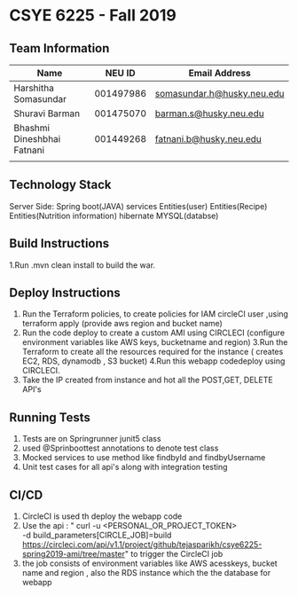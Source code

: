 # CSYE 6225 - Fall 2019

## Team Information

| Name | NEU ID | Email Address |
| --- | --- | --- |
| Harshitha Somasundar |001497986 | somasundar.h@husky.neu.edu |
| Shuravi Barman | 001475070 | barman.s@husky.neu.edu |
| Bhashmi Dineshbhai Fatnani |  001449268 |  fatnani.b@husky.neu.edu|
| | | |

## Technology Stack
Server Side:
Spring boot(JAVA)
services
Entities(user)
Entities(Recipe)
Entities(Nutrition information)
hibernate
MYSQL(databse)

## Build Instructions
1.Run .mvn clean install to build the war.


## Deploy Instructions
1. Run the Terraform policies, to create policies for IAM circleCI user ,using terraform apply (provide aws region and bucket name)
2. Run the code deploy to create a custom AMI using CIRCLECI (configure environment variables like AWS keys, bucketname and region)
3.Run the Terraform to create all the resources required for the instance ( creates EC2, RDS, dynamodb , S3 bucket)
4.Run this webapp codedeploy using CIRCLECI.
5. Take the IP created from instance and hot all the POST,GET, DELETE API's


## Running Tests
1. Tests are on Springrunner junit5 class
2. used @Sprinboottest annotations to denote test class 
3. Mocked services to use method like findbyId and findbyUsername
4. Unit test cases for all api's along with integration testing

## CI/CD
1. CircleCI is used th deploy the webapp code
2. Use the api : " curl -u <PERSONAL_OR_PROJECT_TOKEN> \
                      -d build_parameters[CIRCLE_JOB]=build \
                      https://circleci.com/api/v1.1/project/github/tejasparikh/csye6225-spring2019-ami/tree/master"  to trigger the CircleCI job                  
3. the job consists of environment variables like AWS acesskeys, bucket name and region , also the RDS instance which the the database for webapp






